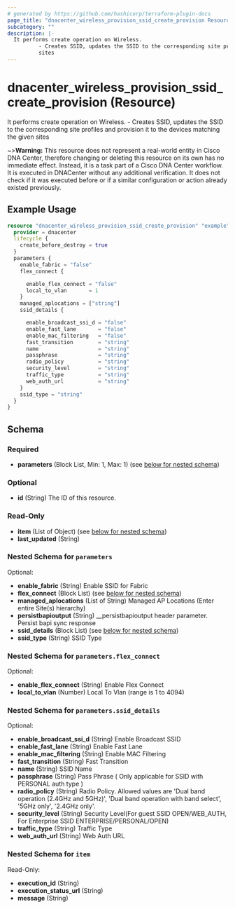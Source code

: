 ```yaml
---
# generated by https://github.com/hashicorp/terraform-plugin-docs
page_title: "dnacenter_wireless_provision_ssid_create_provision Resource - terraform-provider-dnacenter"
subcategory: ""
description: |-
  It performs create operation on Wireless.
          - Creates SSID, updates the SSID to the corresponding site profiles and provision it to the devices matching the given
          sites
---
```


# dnacenter_wireless_provision_ssid_create_provision (Resource)

It performs create operation on Wireless.
		- Creates SSID, updates the SSID to the corresponding site profiles and provision it to the devices matching the given
		sites


~>**Warning:**
This resource does not represent a real-world entity in Cisco DNA Center, therefore changing or deleting this resource on its own has no immediate effect.
Instead, it is a task part of a Cisco DNA Center workflow. It is executed in DNACenter without any additional verification. It does not check if it was executed before or if a similar configuration or action already existed previously.


## Example Usage

```terraform
resource "dnacenter_wireless_provision_ssid_create_provision" "example" {
  provider = dnacenter
  lifecycle {
    create_before_destroy = true
  }
  parameters {
    enable_fabric = "false"
    flex_connect {

      enable_flex_connect = "false"
      local_to_vlan       = 1
    }
    managed_aplocations = ["string"]
    ssid_details {

      enable_broadcast_ssi_d = "false"
      enable_fast_lane       = "false"
      enable_mac_filtering   = "false"
      fast_transition        = "string"
      name                   = "string"
      passphrase             = "string"
      radio_policy           = "string"
      security_level         = "string"
      traffic_type           = "string"
      web_auth_url           = "string"
    }
    ssid_type = "string"
  }
}
```

<!-- schema generated by tfplugindocs -->
## Schema

### Required

- **parameters** (Block List, Min: 1, Max: 1) (see [below for nested schema](#nestedblock--parameters))

### Optional

- **id** (String) The ID of this resource.

### Read-Only

- **item** (List of Object) (see [below for nested schema](#nestedatt--item))
- **last_updated** (String)

<a id="nestedblock--parameters"></a>
### Nested Schema for `parameters`

Optional:

- **enable_fabric** (String) Enable SSID for Fabric
- **flex_connect** (Block List) (see [below for nested schema](#nestedblock--parameters--flex_connect))
- **managed_aplocations** (List of String) Managed AP Locations (Enter entire Site(s) hierarchy)
- **persistbapioutput** (String) __persistbapioutput header parameter. Persist bapi sync response
- **ssid_details** (Block List) (see [below for nested schema](#nestedblock--parameters--ssid_details))
- **ssid_type** (String) SSID Type

<a id="nestedblock--parameters--flex_connect"></a>
### Nested Schema for `parameters.flex_connect`

Optional:

- **enable_flex_connect** (String) Enable Flex Connect
- **local_to_vlan** (Number) Local To Vlan (range is 1 to 4094)


<a id="nestedblock--parameters--ssid_details"></a>
### Nested Schema for `parameters.ssid_details`

Optional:

- **enable_broadcast_ssi_d** (String) Enable Broadcast SSID
- **enable_fast_lane** (String) Enable Fast Lane
- **enable_mac_filtering** (String) Enable MAC Filtering
- **fast_transition** (String) Fast Transition
- **name** (String) SSID Name
- **passphrase** (String) Pass Phrase ( Only applicable for SSID with PERSONAL auth type )
- **radio_policy** (String) Radio Policy. Allowed values are 'Dual band operation (2.4GHz and 5GHz)', 'Dual band operation with band select', '5GHz only', '2.4GHz only'.
- **security_level** (String) Security Level(For guest SSID OPEN/WEB_AUTH, For Enterprise SSID ENTERPRISE/PERSONAL/OPEN)
- **traffic_type** (String) Traffic Type
- **web_auth_url** (String) Web Auth URL



<a id="nestedatt--item"></a>
### Nested Schema for `item`

Read-Only:

- **execution_id** (String)
- **execution_status_url** (String)
- **message** (String)



